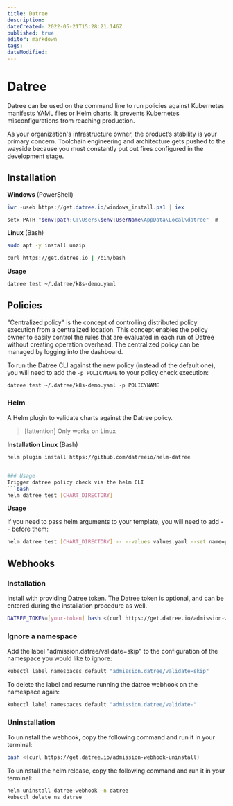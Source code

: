 ```yaml
---
title: Datree
description: 
dateCreated: 2022-05-21T15:28:21.146Z
published: true
editor: markdown
tags: 
dateModified: 
---
```

# Datree
Datree can be used on the command line to run policies against Kubernetes manifests YAML files or Helm charts. It prevents Kubernetes misconfigurations from reaching production.

As your organization's infrastructure owner, the product’s stability is your primary concern. Toolchain engineering and architecture gets pushed to the wayside because you must constantly put out fires configured in the development stage.

## Installation

**Windows** (PowerShell)
```powershell
iwr -useb https://get.datree.io/windows_install.ps1 | iex

setx PATH "$env:path;C:\Users\$env:UserName\AppData\Local\datree" -m
```

**Linux** (Bash)
```bash
sudo apt -y install unzip

curl https://get.datree.io | /bin/bash
```

**Usage**
```bash
datree test ~/.datree/k8s-demo.yaml
```

## Policies
"Centralized policy" is the concept of controlling distributed policy execution from a centralized location. This concept enables the policy owner to easily control the rules that are evaluated in each run of Datree without creating operation overhead. The centralized policy can be managed by logging into the dashboard.

To run the Datree CLI against the new policy (instead of the default one), you will need to add the `-p POLICYNAME` to your policy check execution:

```
datree test ~/.datree/k8s-demo.yaml -p POLICYNAME
```


### Helm
A Helm plugin to validate charts against the Datree policy.
> [!attention]
> Only works on Linux


**Installation Linux** (Bash)
```bash
helm plugin install https://github.com/datreeio/helm-datree


### Usage
Trigger datree policy check via the helm CLI
```bash
helm datree test [CHART_DIRECTORY]
```


**Usage**

If you need to pass helm arguments to your template, you will need to add -- before them:

```bash
helm datree test [CHART_DIRECTORY] -- --values values.yaml --set name=prod
```

## Webhooks

### Installation

Install with providing Datree token. The Datree token is optional, and can be entered during the installation procedure as well.

```bash
DATREE_TOKEN=[your-token] bash <(curl https://get.datree.io/admission-webhook)
```

### Ignore a namespace

Add the label "admission.datree/validate=skip" to the configuration of the namespace you would like to ignore:

```bash
kubectl label namespaces default "admission.datree/validate=skip"
```

To delete the label and resume running the datree webhook on the namespace again:

```bash
kubectl label namespaces default "admission.datree/validate-"
```

### Uninstallation

To uninstall the webhook, copy the following command and run it in your terminal:

```bash
bash <(curl https://get.datree.io/admission-webhook-uninstall)
```

To uninstall the helm release, copy the following command and run it in your terminal:

```bash
helm uninstall datree-webhook -n datree
kubectl delete ns datree
```